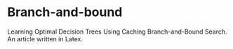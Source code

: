 # Branch-and-bound
Learning Optimal Decision Trees Using Caching Branch-and-Bound Search. An article written in Latex.
